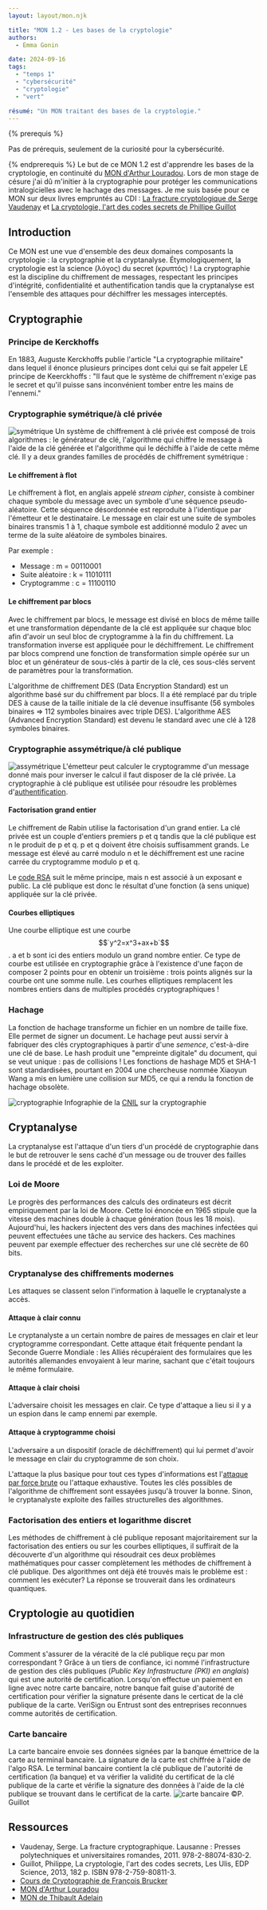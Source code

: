 ```yaml
---
layout: layout/mon.njk

title: "MON 1.2 - Les bases de la cryptologie"
authors:
  - Emma Gonin

date: 2024-09-16
tags: 
  - "temps 1"
  - "cybersécurité"
  - "cryptologie"
  - "vert"

résumé: "Un MON traitant des bases de la cryptologie."
---
```


{% prerequis %}

Pas de prérequis, seulement de la curiosité pour la cybersécurité.

{% endprerequis %}
Le but de ce MON 1.2 est d'apprendre les bases de la cryptologie, en continuité du [MON d'Arthur Louradou](https://francoisbrucker.github.io/do-it/promos/2023-2024/Louradou-Arthur/mon/temps-1.2/). Lors de mon stage de césure j'ai dû m'initier à la cryptographie pour protéger les communications intralogicielles avec le hachage des messages. Je me suis basée pour ce MON sur deux livres empruntés au CDI : [La fracture cryptologique de Serge Vaudenay](https://catalogue.univ-amu.fr/cgi-bin/koha/opac-detail.pl?biblionumber=760022) et [La cryptologie, l'art des codes secrets de Phillipe Guillot](https://catalogue.univ-amu.fr/cgi-bin/koha/opac-detail.pl?biblionumber=833921)

## Introduction

Ce MON est une vue d'ensemble des deux domaines composants la cryptologie : la cryptographie et la cryptanalyse. Étymologiquement, la cryptologie est la science (λόγος) du secret (κρυπτός) ! La cryptographie est la discipline du chiffrement de messages, respectant les principes d'intégrité, confidentialité et authentification tandis que la cryptanalyse est l'ensemble des attaques pour déchiffrer les messages interceptés. 

## Cryptographie

### Principe de Kerckhoffs
En 1883, Auguste Kerckhoffs publie l'article "La cryptographie militaire" dans lequel il énonce plusieurs principes dont celui qui se fait appeler LE principe de Keerckhoffs : 
"Il faut que le système de chiffrement n'exige pas le secret et qu'il puisse sans inconvénient tomber entre les mains de l'ennemi."

### Cryptographie symétrique/à clé privée

![symétrique](image.png)
Un système de chiffrement à clé privée est composé de trois algorithmes : le générateur de clé, l'algorithme qui chiffre le message à l'aide de la clé générée et l'algorithme qui le déchiffe à l'aide de cette même clé. Il y a deux grandes familles de procédés de chiffrement symétrique :

#### Le chiffrement à flot
Le chiffrement à flot, en anglais appelé _stream cipher_, consiste à combiner chaque symbole du message avec un symbole d'une séquence pseudo-aléatoire. Cette séquence désordonnée est reproduite à l'identique par l'émetteur et le destinataire. Le message en clair est une suite de symboles binaires transmis 1 à 1, chaque symbole est additionné modulo 2 avec un terme de la suite aléatoire de symboles binaires. 

Par exemple :
- Message         : m = 00110001 
- Suite aléatoire : k = 11010111 
- Cryptogramme    : c = 11100110


#### Le chiffrement par blocs
Avec le chiffrement par blocs, le message est divisé en blocs de même taille et une transformation dépendante de la clé est appliquée sur chaque bloc afin d'avoir un seul bloc de cryptogramme à la fin du chiffrement. La transformation inverse est appliquée pour le déchiffrement.
Le chiffrement par blocs comprend une fonction de transformation simple opérée sur un bloc et un générateur de sous-clés à partir de la clé, ces sous-clés servent de paramètres pour la transformation. 

L'algorithme de chiffrement DES (Data Encryption Standard) est un algorithme basé sur du chiffrement par blocs. Il a été remplacé par du triple DES à cause de la taille initiale de la clé devenue insuffisante (56 symboles binaires => 112 symboles binaires avec triple DES). L'algorithme AES (Advanced Encryption Standard) est devenu le standard avec une clé à 128 symboles binaires. 

### Cryptographie assymétrique/à clé publique

![assymétrique](image-1.png)
L'émetteur peut calculer le cryptogramme d'un message donné mais pour inverser le calcul il faut disposer de la clé privée. La cryptographie à clé publique est utilisée pour résoudre les problèmes d'[authentification](https://francoisbrucker.github.io/cours_informatique/cours/syst%C3%A8me-et-r%C3%A9seau/cryptographie/authentification/).

#### Factorisation grand entier
Le chiffrement de Rabin utilise la factorisation d'un grand entier. La clé privée est un couple d'entiers premiers p et q tandis que la clé publique est n le produit de p et q. p et q doivent être choisis suffisamment grands. Le message est élevé au carré modulo n et le déchiffrement est une racine carrée du cryptogramme modulo p et q.

Le [code RSA](https://francoisbrucker.github.io/cours_informatique/cours/syst%C3%A8me-et-r%C3%A9seau/cryptographie/authentification/RSA/) suit le même principe, mais n est associé à un exposant e public. 
La clé publique est donc le résultat d'une fonction (à sens unique) appliquée sur la clé privée.

#### Courbes elliptiques
Une courbe elliptique est une courbe $$`y^2=x^3+ax+b`$$. a et b sont ici des entiers modulo un grand nombre entier. Ce type de courbe est utilisée en cryptographie grâce à l'existence d'une façon de composer 2 points pour en obtenir un troisième : trois points alignés sur la courbe ont une somme nulle. Les courhes elliptiques remplacent les nombres entiers dans de multiples procédés cryptographiques !

### Hachage
La fonction de hachage transforme un fichier en un nombre de taille fixe. Elle permet de signer un document. Le hachage peut aussi servir à fabriquer des clés cryptographiques à partir d'une _semence_, c'est-à-dire une clé de base. Le hash produit une "empreinte digitale" du document, qui se veut unique : pas de collisions ! Les fonctions de hashage MD5 et SHA-1 sont standardisées, pourtant en 2004 une chercheuse nommée Xiaoyun Wang a mis en lumière une collision sur MD5, ce qui a rendu la fonction de hachage obsolète. 

![cryptographie](image-2.png)
Infographie de la [CNIL](https://www.cnil.fr/fr/cybersecurite/comprendre-les-grands-principes-de-la-cryptologie-et-du-chiffrement) sur la cryptographie


## Cryptanalyse
La cryptanalyse est l'attaque d'un tiers d'un procédé de cryptographie dans le but de retrouver le sens caché d'un message ou de trouver des failles dans le procédé et de les exploiter.

### Loi de Moore

Le progrès des performances des calculs des ordinateurs est décrit empiriquement par la loi de Moore. Cette loi énoncée en 1965 stipule que la vitesse des machines double à chaque génération (tous les 18 mois). Aujourd'hui, les hackers injectent des vers dans des machines infectées qui peuvent effectuées une tâche au service des hackers. Ces machines peuvent par exemple effectuer des recherches sur une clé secrète de 60 bits.

### Cryptanalyse des chiffrements modernes

Les attaques se classent selon l'information à laquelle le cryptanalyste a accès.

#### Attaque à clair connu 
Le cryptanalyste a un certain nombre de paires de messages en clair et leur cryptogramme correspondant. Cette attaque était fréquente pendant la Seconde Guerre Mondiale : les Alliés récupéraient des formulaires que les autorités allemandes envoyaient à leur marine, sachant que c'était toujours le même formulaire. 

#### Attaque à clair choisi
L'adversaire choisit les messages en clair. Ce type d'attaque a lieu si il y a un espion dans le camp ennemi par exemple. 

#### Attaque à cryptogramme choisi
L'adversaire a un dispositif (oracle de déchiffrement) qui lui permet d'avoir le message en clair du cryptogramme de son choix. 

L'attaque la plus basique pour tout ces types d'informations est l'[attaque par force brute](https://www.cnil.fr/fr/definition/force-brute-attaque-informatique) ou l'attaque exhaustive. Toutes les clés possibles de l'algorithme de chiffrement sont essayées jusqu'à trouver la bonne. Sinon, le cryptanalyste exploite des failles structurelles des algorithmes. 

### Factorisation des entiers et logarithme discret
Les méthodes de chiffrement à clé publique reposant majoritairement sur la factorisation des entiers ou sur les courbes elliptiques, il suffirait de la découverte d'un algorithme qui résoudrait ces deux problèmes mathématiques pour casser complètement les méthodes de chiffrement à clé publique. Des algorithmes ont déjà été trouvés mais le problème est : comment les exécuter? La réponse se trouverait dans les ordinateurs quantiques. 

## Cryptologie au quotidien

### Infrastructure de gestion des clés publiques
Comment s'assurer de la véracité de la clé publique reçu par mon correspondant ? Grâce à un tiers de confiance, ici nommé l'infrastructure de gestion des clés publiques (_Public Key Infrastructure (PKI) en anglais_) qui est une autorité de certification. Lorsqu'on effectue un paiement en ligne avec notre carte bancaire, notre banque fait guise d'autorité de certification pour vérifier la signature présente dans le certicat de la clé publique de la carte. VeriSign ou Entrust sont des entreprises reconnues comme autorités de certification. 

### Carte bancaire
La carte bancaire envoie ses données signées par la banque émettrice de la carte au terminal bancaire. La signature de la carte est chiffrée à l'aide de l'algo RSA. Le terminal bancaire contient la clé publique de l'autorité de certification (la banque) et va vérifier la validité du certificat de la clé publique de la carte et vérifie la signature des données à l'aide de la clé publique se trouvant dans le certificat de la carte.
![carte bancaire](image-3.png)
 ©P. Guillot

## Ressources
- Vaudenay, Serge. La fracture cryptographique. Lausanne : Presses polytechniques et universitaires romandes, 2011. 978-2-88074-830-2.
- Guillot, Philippe, La cryptologie, l'art des codes secrets, Les Ulis, EDP Science, 2013, 182 p. ISBN 978-2-759-80811-3.
- [Cours de Cryptographie de François Brucker](https://francoisbrucker.github.io/cours_informatique/cours/syst%C3%A8me-et-r%C3%A9seau/cryptographie/)
- [MON d'Arthur Louradou](https://francoisbrucker.github.io/do-it/promos/2023-2024/Louradou-Arthur/mon/temps-1.2/)
- [MON de Thibault Adelain](https://francoisbrucker.github.io/do-it/promos/2022-2023/Adelain-thibault/mon/HachageChiffrement/)

